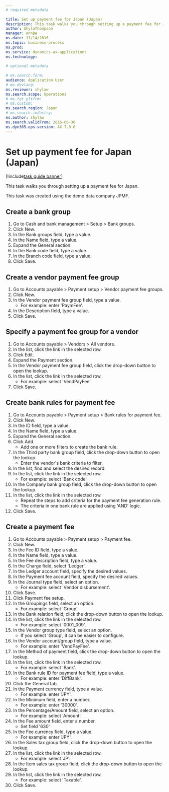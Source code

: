 ```yaml
--- 
# required metadata 
 
title: Set up payment fee for Japan (Japan)
description: This task walks you through setting up a payment fee for Japan. 
author: ShylaThompson
manager: AnnBe 
ms.date: 11/14/2016
ms.topic: business-process 
ms.prod:  
ms.service: dynamics-ax-applications 
ms.technology:  
 
# optional metadata 
 
# ms.search.form:   
audience: Application User 
# ms.devlang:  
ms.reviewer: shylaw
ms.search.scope: Operations 
# ms.tgt_pltfrm:  
# ms.custom:  
ms.search.region: Japan
# ms.search.industry: 
ms.author: shylaw
ms.search.validFrom: 2016-06-30 
ms.dyn365.ops.version: AX 7.0.0 
---
```

# Set up payment fee for Japan (Japan)

[!include[task guide banner](../../includes/task-guide-banner.md)]

This task walks you through setting up a payment fee for Japan.



This task was created using the demo data company JPMF.


## Create a bank group
1. Go to Cash and bank management > Setup > Bank groups.
2. Click New.
3. In the Bank groups field, type a value.
4. In the Name field, type a value.
5. Expand the General section.
6. In the Bank code field, type a value.
7. In the Branch code field, type a value.
8. Click Save.

## Create a vendor payment fee group
1. Go to Accounts payable > Payment setup > Vendor payment fee groups.
2. Click New.
3. In the Vendor payment fee group field, type a value.
    * For example: enter 'PaymFee'.  
4. In the Description field, type a value.
5. Click Save.

## Specify a payment fee group for a vendor
1. Go to Accounts payable > Vendors > All vendors.
2. In the list, click the link in the selected row.
3. Click Edit.
4. Expand the Payment section.
5. In the Vendor payment fee group field, click the drop-down button to open the lookup.
6. In the list, click the link in the selected row.
    * For example: select 'VendPayFee'.  
7. Click Save.

## Create bank rules for payment fee
1. Go to Accounts payable > Payment setup > Bank rules for payment fee.
2. Click New.
3. In the ID field, type a value.
4. In the Name field, type a value.
5. Expand the General section.
6. Click Add.
    * Add one or more filters to create the bank rule.  
7. In the Third party bank group field, click the drop-down button to open the lookup.
    * Enter the vendor's bank criteria to filter.  
8. In the list, find and select the desired record.
9. In the list, click the link in the selected row.
    * For example: select 'Bank code'.  
10. In the Company bank group field, click the drop-down button to open the lookup.
11. In the list, click the link in the selected row.
    * Repeat the steps to add criteria for the payment fee generation rule.  
    * The criteria in one bank rule are applied using 'AND' logic.  
12. Click Save.

## Create a payment fee
1. Go to Accounts payable > Payment setup > Payment fee.
2. Click New.
3. In the Fee ID field, type a value.
4. In the Name field, type a value.
5. In the Fee description field, type a value.
6. In the Charge field, select 'Ledger'.
7. In the Ledger account field, specify the desired values.
8. In the Payment fee account field, specify the desired values.
9. In the Journal type field, select an option.
    * For example: select 'Vendor disbursement'.  
10. Click Save.
11. Click Payment fee setup.
12. In the Groupings field, select an option.
    * For example: select 'Group'.  
13. In the Bank relation field, click the drop-down button to open the lookup.
14. In the list, click the link in the selected row.
    * For example: select '0001_009'.  
15. In the Vendor group type field, select an option.
    * If you select 'Group', it can be easier to configure.  
16. In the Vendor account/group field, type a value.
    * For example: enter 'VendPayFee'.  
17. In the Method of payment field, click the drop-down button to open the lookup.
18. In the list, click the link in the selected row.
    * For example: select 'Bank'.  
19. In the Bank rule ID for payment fee field, type a value.
    * For example: enter 'DiffBank'.  
20. Click the General tab.
21. In the Payment currency field, type a value.
    * For example: enter 'JPY'.  
22. In the Minimum field, enter a number.
    * For example: enter '30000'.  
23. In the Percentage/Amount field, select an option.
    * For example: select 'Amount'.  
24. In the Fee amount field, enter a number.
    * Set field '630'  
25. In the Fee currency field, type a value.
    * For example: enter 'JPY'.  
26. In the Sales tax group field, click the drop-down button to open the lookup.
27. In the list, click the link in the selected row.
    * For example: select 'JP'.  
28. In the Item sales tax group field, click the drop-down button to open the lookup.
29. In the list, click the link in the selected row.
    * For example: select 'Taxable'.  
30. Click Save.

